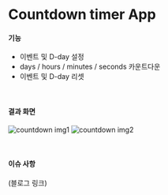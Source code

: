 # Countdown timer App

#### 기능

- 이벤트 및 D-day 설정
- days / hours / minutes / seconds 카운트다운
- 이벤트 및 D-day 리셋

</br>

#### 결과 화면
![countdown img1](https://user-images.githubusercontent.com/58247800/103340885-9e9dfa00-4ac8-11eb-8218-506be2c539ed.PNG)
![countdown img2](https://user-images.githubusercontent.com/58247800/103340895-a198ea80-4ac8-11eb-813d-ec524dae9131.PNG)

</br>

#### 이슈 사항

(블로그 링크)
